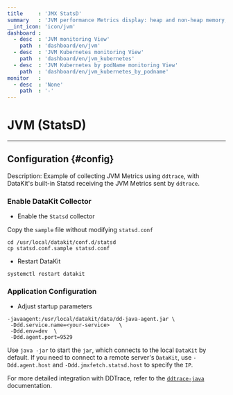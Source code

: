 ```yaml
---
title     : 'JMX StatsD'
summary   : 'JVM performance Metrics display: heap and non-heap memory, threads, class loading count, etc.'
__int_icon: 'icon/jvm'
dashboard :
  - desc  : 'JVM monitoring View'
    path  : 'dashboard/en/jvm'
  - desc  : 'JVM Kubernetes monitoring View'
    path  : 'dashboard/en/jvm_kubernetes'
  - desc  : 'JVM Kubernetes by podName monitoring View'
    path  : 'dashboard/en/jvm_kubernetes_by_podname'
monitor   :
  - desc  : 'None'
    path  : '-'
---
```


<!-- markdownlint-disable MD025 -->
# JVM (StatsD)
<!-- markdownlint-enable -->
---

## Configuration {#config}

Description: Example of collecting JVM Metrics using `ddtrace`, with DataKit's built-in Statsd receiving the JVM Metrics sent by `ddtrace`.

### Enable DataKit Collector

- Enable the `Statsd` collector

Copy the `sample` file without modifying `statsd.conf`

```shell
cd /usr/local/datakit/conf.d/statsd
cp statsd.conf.sample statsd.conf
```

- Restart DataKit

```shell
systemctl restart datakit
```

### Application Configuration

- Adjust startup parameters


```shell
-javaagent:/usr/local/datakit/data/dd-java-agent.jar \
 -Ddd.service.name=<your-service>   \
 -Ddd.env=dev  \
 -Ddd.agent.port=9529  
```

Use `java -jar` to start the `jar`, which connects to the local `DataKit` by default. If you need to connect to a remote server's `DataKit`, use `-Ddd.agent.host` and `-Ddd.jmxfetch.statsd.host` to specify the `IP`.

For more detailed integration with DDTrace, refer to the [`ddtrace-java`](ddtrace-java.md) documentation.